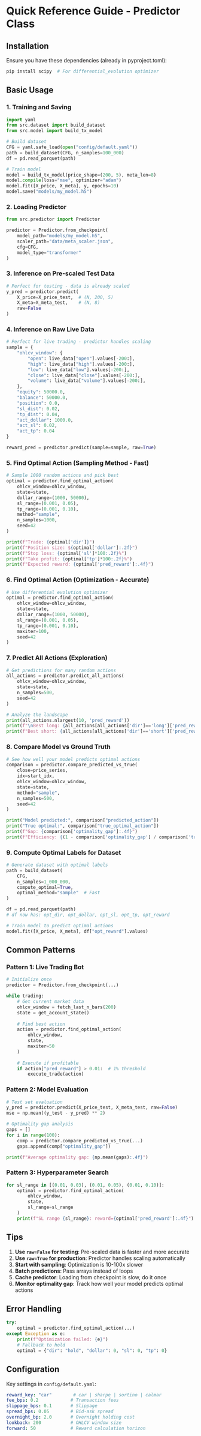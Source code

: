 # Quick Reference Guide - Predictor Class

## Installation
Ensure you have these dependencies (already in pyproject.toml):
```bash
pip install scipy  # For differential_evolution optimizer
```

## Basic Usage

### 1. Training and Saving

```python
import yaml
from src.dataset import build_dataset
from src.model import build_tx_model

# Build dataset
CFG = yaml.safe_load(open("config/default.yaml"))
path = build_dataset(CFG, n_samples=100_000)
df = pd.read_parquet(path)

# Train model
model = build_tx_model(price_shape=(200, 5), meta_len=8)
model.compile(loss="mse", optimizer="adam")
model.fit([X_price, X_meta], y, epochs=10)
model.save("models/my_model.h5")
```

### 2. Loading Predictor

```python
from src.predictor import Predictor

predictor = Predictor.from_checkpoint(
    model_path="models/my_model.h5",
    scaler_path="data/meta_scaler.json",
    cfg=CFG,
    model_type="transformer"
)
```

### 3. Inference on Pre-scaled Test Data

```python
# Perfect for testing - data is already scaled
y_pred = predictor.predict(
    X_price=X_price_test,  # (N, 200, 5)
    X_meta=X_meta_test,    # (N, 8)
    raw=False
)
```

### 4. Inference on Raw Live Data

```python
# Perfect for live trading - predictor handles scaling
sample = {
    "ohlcv_window": {
        "open": live_data["open"].values[-200:],
        "high": live_data["high"].values[-200:],
        "low": live_data["low"].values[-200:],
        "close": live_data["close"].values[-200:],
        "volume": live_data["volume"].values[-200:],
    },
    "equity": 50000.0,
    "balance": 50000.0,
    "position": 0.0,
    "sl_dist": 0.02,
    "tp_dist": 0.04,
    "act_dollar": 1000.0,
    "act_sl": 0.02,
    "act_tp": 0.04
}

reward_pred = predictor.predict(sample=sample, raw=True)
```

### 5. Find Optimal Action (Sampling Method - Fast)

```python
# Sample 1000 random actions and pick best
optimal = predictor.find_optimal_action(
    ohlcv_window=ohlcv_window,
    state=state,
    dollar_range=(1000, 50000),
    sl_range=(0.001, 0.05),
    tp_range=(0.001, 0.10),
    method="sample",
    n_samples=1000,
    seed=42
)

print(f"Trade: {optimal['dir']}")
print(f"Position size: ${optimal['dollar']:.2f}")
print(f"Stop loss: {optimal['sl']*100:.2f}%")
print(f"Take profit: {optimal['tp']*100:.2f}%")
print(f"Expected reward: {optimal['pred_reward']:.4f}")
```

### 6. Find Optimal Action (Optimization - Accurate)

```python
# Use differential evolution optimizer
optimal = predictor.find_optimal_action(
    ohlcv_window=ohlcv_window,
    state=state,
    dollar_range=(1000, 50000),
    sl_range=(0.001, 0.05),
    tp_range=(0.001, 0.10),
    maxiter=100,
    seed=42
)
```

### 7. Predict All Actions (Exploration)

```python
# Get predictions for many random actions
all_actions = predictor.predict_all_actions(
    ohlcv_window=ohlcv_window,
    state=state,
    n_samples=500,
    seed=42
)

# Analyze the landscape
print(all_actions.nlargest(10, 'pred_reward'))
print(f"\nBest long: {all_actions[all_actions['dir']=='long']['pred_reward'].max():.4f}")
print(f"Best short: {all_actions[all_actions['dir']=='short']['pred_reward'].max():.4f}")
```

### 8. Compare Model vs Ground Truth

```python
# See how well your model predicts optimal actions
comparison = predictor.compare_predicted_vs_true(
    close=price_series,
    idx=start_idx,
    ohlcv_window=ohlcv_window,
    state=state,
    method="sample",
    n_samples=500,
    seed=42
)

print("Model predicted:", comparison["predicted_action"])
print("True optimal:", comparison["true_optimal_action"])
print(f"Gap: {comparison['optimality_gap']:.4f}")
print(f"Efficiency: {(1 - comparison['optimality_gap'] / comparison['true_optimal_action']['reward']) * 100:.1f}%")
```

### 9. Compute Optimal Labels for Dataset

```python
# Generate dataset with optimal labels
path = build_dataset(
    CFG,
    n_samples=1_000_000,
    compute_optimal=True,
    optimal_method="sample"  # Fast
)

df = pd.read_parquet(path)
# df now has: opt_dir, opt_dollar, opt_sl, opt_tp, opt_reward

# Train model to predict optimal actions
model.fit([X_price, X_meta], df["opt_reward"].values)
```

## Common Patterns

### Pattern 1: Live Trading Bot

```python
# Initialize once
predictor = Predictor.from_checkpoint(...)

while trading:
    # Get current market data
    ohlcv_window = fetch_last_n_bars(200)
    state = get_account_state()
    
    # Find best action
    action = predictor.find_optimal_action(
        ohlcv_window, 
        state,
        maxiter=50
    )
    
    # Execute if profitable
    if action["pred_reward"] > 0.01:  # 1% threshold
        execute_trade(action)
```

### Pattern 2: Model Evaluation

```python
# Test set evaluation
y_pred = predictor.predict(X_price_test, X_meta_test, raw=False)
mse = np.mean((y_test - y_pred) ** 2)

# Optimality gap analysis
gaps = []
for i in range(100):
    comp = predictor.compare_predicted_vs_true(...)
    gaps.append(comp["optimality_gap"])

print(f"Average optimality gap: {np.mean(gaps):.4f}")
```

### Pattern 3: Hyperparameter Search

```python
for sl_range in [(0.01, 0.03), (0.01, 0.05), (0.01, 0.10)]:
    optimal = predictor.find_optimal_action(
        ohlcv_window,
        state,
        sl_range=sl_range
    )
    print(f"SL range {sl_range}: reward={optimal['pred_reward']:.4f}")
```

## Tips

1. **Use `raw=False` for testing**: Pre-scaled data is faster and more accurate
2. **Use `raw=True` for production**: Predictor handles scaling automatically
3. **Start with sampling**: Optimization is 10-100x slower
4. **Batch predictions**: Pass arrays instead of loops
5. **Cache predictor**: Loading from checkpoint is slow, do it once
6. **Monitor optimality gap**: Track how well your model predicts optimal actions

## Error Handling

```python
try:
    optimal = predictor.find_optimal_action(...)
except Exception as e:
    print(f"Optimization failed: {e}")
    # Fallback to hold
    optimal = {"dir": "hold", "dollar": 0, "sl": 0, "tp": 0}
```

## Configuration

Key settings in `config/default.yaml`:
```yaml
reward_key: "car"        # car | sharpe | sortino | calmar
fee_bps: 0.2            # Transaction fees
slippage_bps: 0.1       # Slippage
spread_bps: 0.05        # Bid-ask spread
overnight_bp: 2.0       # Overnight holding cost
lookback: 200           # OHLCV window size
forward: 50             # Reward calculation horizon
```
